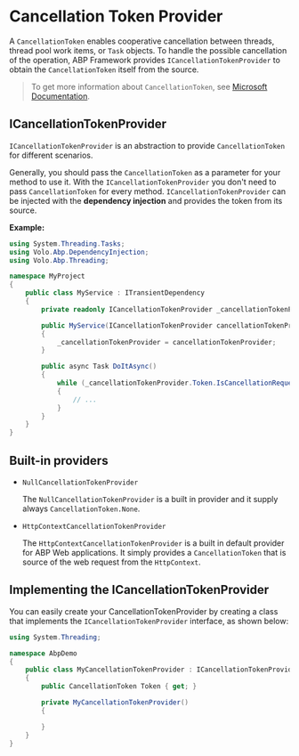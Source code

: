 # Cancellation Token Provider

A `CancellationToken` enables cooperative cancellation between threads, thread pool work items, or `Task` objects. To handle the possible cancellation of the operation, ABP Framework provides `ICancellationTokenProvider` to obtain the `CancellationToken` itself from the source.

> To get more information about `CancellationToken`, see [Microsoft Documentation](https://docs.microsoft.com/en-us/dotnet/api/system.threading.cancellationtoken).

## ICancellationTokenProvider

`ICancellationTokenProvider` is an abstraction to provide `CancellationToken` for different scenarios.

Generally, you should pass the `CancellationToken` as a parameter for your method to use it. With the `ICancellationTokenProvider` you don't need to pass `CancellationToken` for every method. `ICancellationTokenProvider` can be injected with the **dependency injection** and provides the token from its source.

**Example:**

```csharp
using System.Threading.Tasks;
using Volo.Abp.DependencyInjection;
using Volo.Abp.Threading;

namespace MyProject
{
    public class MyService : ITransientDependency
    {
        private readonly ICancellationTokenProvider _cancellationTokenProvider;

        public MyService(ICancellationTokenProvider cancellationTokenProvider)
        {
            _cancellationTokenProvider = cancellationTokenProvider;
        }

        public async Task DoItAsync()
        {
            while (_cancellationTokenProvider.Token.IsCancellationRequested == false)
            {
                // ...
            }
        }
    }
}
```

## Built-in providers

- `NullCancellationTokenProvider`

  The `NullCancellationTokenProvider` is a built in provider and it supply always `CancellationToken.None`.

- `HttpContextCancellationTokenProvider`

  The `HttpContextCancellationTokenProvider` is a built in default provider for ABP Web applications. It simply provides a `CancellationToken` that is source of the web request from the `HttpContext`.

## Implementing the ICancellationTokenProvider

You can easily create your CancellationTokenProvider by creating a class that implements the `ICancellationTokenProvider` interface, as shown below:

```csharp
using System.Threading;

namespace AbpDemo
{
    public class MyCancellationTokenProvider : ICancellationTokenProvider
    {
        public CancellationToken Token { get; }

        private MyCancellationTokenProvider()
        {

        }
    }
}
```

